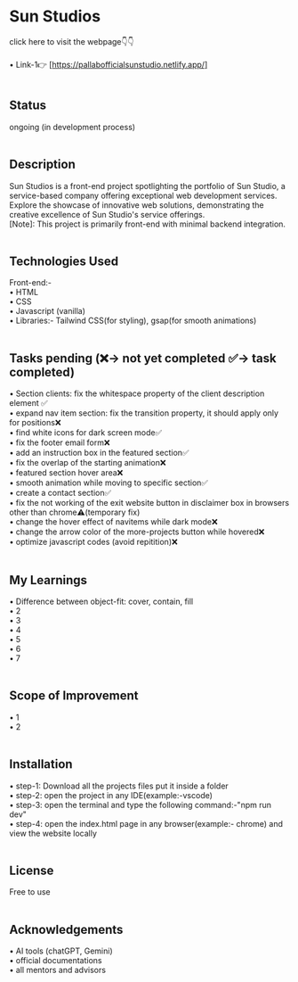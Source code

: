# Sun Studios

click here to visit the webpage👇👇<br><br>
• Link-1👉 [https://pallabofficialsunstudio.netlify.app/]<br><br>
  

## Status
ongoing (in development process)<br><br> 


## Description
Sun Studios is a front-end project spotlighting the portfolio of Sun Studio, a service-based company offering exceptional web development services. Explore the showcase of innovative web solutions, demonstrating the creative excellence of Sun Studio's service offerings.<br> [Note]: This project is primarily front-end with minimal backend integration.<br><br>  


## Technologies Used
Front-end:-<br>
• HTML<br>
• CSS<br>
• Javascript (vanilla)<br>
• Libraries:- Tailwind CSS(for styling), gsap(for smooth animations)<br><br>  


## Tasks pending (❌-> not yet completed  ✅-> task completed)
•	Section clients: fix the whitespace property of the client description element ✅<br>
•	expand nav item section: fix the transition property, it should apply only for positions❌ <br>
•	find white icons for dark screen mode✅<br>
•	fix the footer email form❌<br>
•	add an instruction box in the featured section✅<br>
•	fix the overlap of the starting animation❌<br>
•	featured section hover area❌<br>
•	smooth animation while moving to specific section✅<br>
•	create a contact section✅<br>
•	fix the not working of the exit website button in disclaimer box in browsers other than chrome⚠️(temporary fix)<br>
•	change the hover effect of navitems while dark mode❌<br>
•	change the arrow color of the more-projects button while hovered❌<br>
•	optimize javascript codes (avoid repitition)❌<br><br>


## My Learnings
•	Difference between object-fit: cover, contain, fill<br>
•	2<br>
•	3<br>
•	4<br>
•	5<br>
•	6<br>
•	7<br><br>


## Scope of Improvement
•	1<br>
•	2<br><br>


## Installation
•	step-1: Download all the projects files put it inside a folder<br>
•	step-2: open the project in any IDE(example:-vscode)<br>
•	step-3: open the terminal and type the following command:-"npm run dev"<br>
•	step-4: open the index.html page in any browser(example:- chrome) and view the website locally<br><br>


## License
Free to use<br><br>


## Acknowledgements
•	AI tools (chatGPT, Gemini)<br>
•	official documentations<br>
•	all mentors and advisors<br><br>
